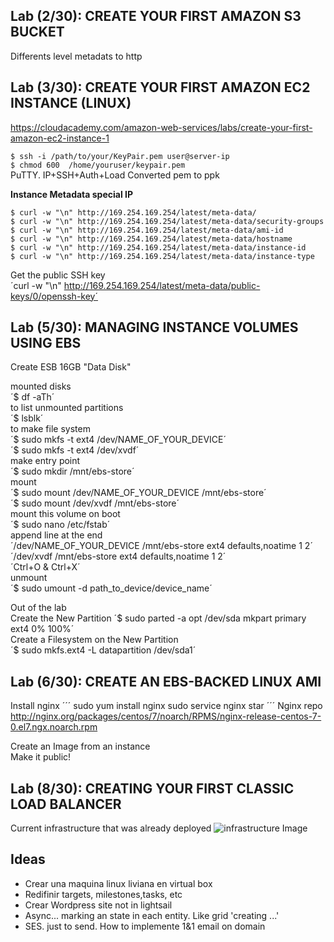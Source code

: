 ## Lab (2/30): CREATE YOUR FIRST AMAZON S3 BUCKET

Differents level metadats to http

## Lab (3/30): CREATE YOUR FIRST AMAZON EC2 INSTANCE (LINUX)
https://cloudacademy.com/amazon-web-services/labs/create-your-first-amazon-ec2-instance-1  

`$ ssh -i /path/to/your/KeyPair.pem user@server-ip`  
`$ chmod 600  /home/youruser/keypair.pem`  
PuTTY. IP+SSH+Auth+Load Converted pem to ppk  

**Instance Metadata special IP**  
```
$ curl -w "\n" http://169.254.169.254/latest/meta-data/
$ curl -w "\n" http://169.254.169.254/latest/meta-data/security-groups
$ curl -w "\n" http://169.254.169.254/latest/meta-data/ami-id
$ curl -w "\n" http://169.254.169.254/latest/meta-data/hostname
$ curl -w "\n" http://169.254.169.254/latest/meta-data/instance-id
$ curl -w "\n" http://169.254.169.254/latest/meta-data/instance-type
```

Get the public SSH key  
´curl -w "\n" http://169.254.169.254/latest/meta-data/public-keys/0/openssh-key´


## Lab (5/30): MANAGING INSTANCE VOLUMES USING EBS

Create ESB 16GB "Data Disk"

mounted disks  
´$  df -aTh´  
to list unmounted partitions  
´$ lsblk´  
to make file system  
´$ sudo mkfs -t ext4 /dev/NAME_OF_YOUR_DEVICE´  
´$ sudo mkfs -t ext4 /dev/xvdf´  
make entry point  
´$ sudo mkdir /mnt/ebs-store´  
mount  
´$ sudo mount /dev/NAME_OF_YOUR_DEVICE /mnt/ebs-store´  
´$ sudo mount /dev/xvdf /mnt/ebs-store´  
mount this volume on boot  
´$ sudo nano /etc/fstab´  
append line at the end  
´/dev/NAME_OF_YOUR_DEVICE /mnt/ebs-store ext4 defaults,noatime 1 2´  
´/dev/xvdf /mnt/ebs-store ext4 defaults,noatime 1 2´  
´Ctrl+O & Ctrl+X´  
unmount  
´$ sudo umount -d path_to_device/device_name´


Out of the lab  
Create the New Partition
´$ sudo parted -a opt /dev/sda mkpart primary ext4 0% 100%´  
Create a Filesystem on the New Partition  
´$ sudo mkfs.ext4 -L datapartition /dev/sda1´  


## Lab (6/30): CREATE AN EBS-BACKED LINUX AMI

Install nginx
´´´
sudo yum install nginx
sudo service nginx star
´´´
Nginx repo  
http://nginx.org/packages/centos/7/noarch/RPMS/nginx-release-centos-7-0.el7.ngx.noarch.rpm   

Create an Image from an instance  
Make it public!  


## Lab (8/30): CREATING YOUR FIRST CLASSIC LOAD BALANCER

Current infrastructure that was already deployed
![infrastructure Image](https://github.com/maxaldunate/aws-training/blob/master/certified-developer-foundations-course/labs/CREATING-YOUR-FIRST-CLASSIC-LOAD-BALANCER-01.png)








## Ideas
- Crear una maquina linux liviana en virtual box
- Redifinir targets, milestones,tasks,  etc
- Crear Wordpress site not in lightsail
- Async... marking an state in each entity. Like grid 'creating ...'
- SES. just to send. How to implemente 1&1 email on domain
